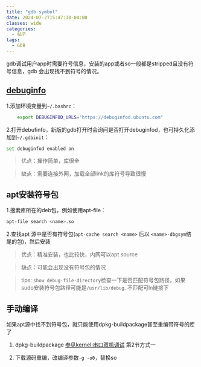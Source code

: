 ```yaml
---
title: "gdb symbol"
date: 2024-07-2T15:47:30-04:00
classes: wide
categories:
  - 帖子
tags:
  - GDB
---
```

gdb调试用户app时需要符号信息，安装的app或者so一般都是stripped且没有符号信息，gdb <binary> 会出现找不到符号的情况。

## [debuginfo](https://ubuntu.com/server/docs/about-debuginfod)

1.添加环境变量到`~/.bashrc`：

```sh
    export DEBUGINFOD_URLS="https://debuginfod.ubuntu.com"
```

2.打开debufinfo，新版的gdb打开时会询问是否打开debuginfod，也可持久化添加到`~/.gdbinit`：

```sh
set debuginfod enabled on
```

> 优点：操作简单，库很全

> 缺点：需要连接外网，加载全部link的库符号导致很慢

## apt安装符号包

1.搜索库所在的deb包，例如使用apt-file：

```sh
apt-file search <name>.so
```

2.查找apt 源中是否有符号包(`apt-cache search <name>` 后以 `<name>-dbgsym`结尾的包)，然后安装

> 优点：精准安装，也比较快，内网可以apt source

> 缺点：可能会出现没有符号包的情况

> tips: `show debug-file-directory`检查一下是否匹配符号包路径，如果sudo安装符号包路径可能是`/usr/lib/debug`. 不匹配可ln链接下

## 手动编译

如果apt源中找不到符号包，就只能使用dpkg-buildpackage甚至重编带符号的库了

1. dpkg-buildpackage [参见kernel:串口双机调试](https://wiki.glenfly.com/doku.php?id=kernel:%E4%B8%B2%E5%8F%A3%E5%8F%8C%E6%9C%BA%E8%B0%83%E8%AF%95kernel) 第2节方式一

2. 下载源码重编，改编译参数`-g -o0`，替换so
